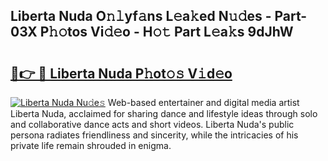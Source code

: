 ## Liberta Nuda O𝚗𝚕yf𝚊ns L𝚎a𝚔ed N𝚞𝚍es - Part-03X P𝚑𝚘tos Vi𝚍𝚎o - H𝚘𝚝 Part L𝚎a𝚔s 9dJhW

# <h2><a href="http://kfa998.oniu.top/?m=Liberta+Nuda">🔗👉 🔴 Liberta Nuda P𝚑ot𝚘𝚜 V𝚒d𝚎o</a></h2>

[![Liberta Nuda Nu𝚍e𝚜](https://i.imgur.com/0qMVB7G.gif)](http://kfa998.oniu.top/?m=Liberta+Nuda)
Web-based entertainer and digital media artist Liberta Nuda, acclaimed for sharing dance and lifestyle ideas through solo and collaborative dance acts and short videos. Liberta Nuda's public persona radiates friendliness and sincerity, while the intricacies of his private life remain shrouded in enigma.  
